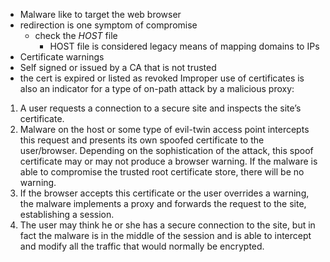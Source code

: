 * Malware like to target the web browser 
* redirection is one symptom of compromise
	* check the *HOST* file
		* HOST file is considered legacy means of mapping domains to IPs 
* Certificate warnings 
* Self signed or issued by a CA that is not trusted 
* the cert is expired or listed as revoked 
Improper use of certificates is also an indicator for a type of on-path attack by a malicious proxy:

1. A user requests a connection to a secure site and inspects the site’s certificate.
2. Malware on the host or some type of evil-twin access point intercepts this request and presents its own spoofed certificate to the user/browser. Depending on the sophistication of the attack, this spoof certificate may or may not produce a browser warning. If the malware is able to compromise the trusted root certificate store, there will be no warning.
3. If the browser accepts this certificate or the user overrides a warning, the malware implements a proxy and forwards the request to the site, establishing a session.
4. The user may think he or she has a secure connection to the site, but in fact the malware is in the middle of the session and is able to intercept and modify all the traffic that would normally be encrypted.